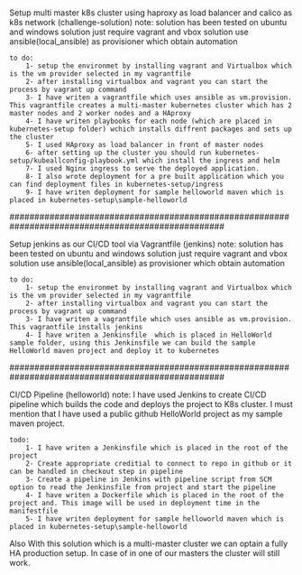 ###
Setup multi master k8s cluster using haproxy as load balancer and calico as k8s network (challenge-solution)
    note: solution has been tested on ubuntu and windows
          solution just require vagrant and vbox
          solution use ansible(local_ansible) as provisioner which obtain automation 

    to do:
        1- setup the environmet by installing vagrant and Virtualbox which is the vm provider selected in my vagrantfile
        2- after installing virtualbox and vagrant you can start the process by vagrant up command
        3- I have writen a vagrantfile which uses ansible as vm.provision. This vagrantfile creates a multi-master kubernetes cluster which has 2 master nodes and 2 worker nodes and a HAproxy
        4- I have writen playbooks for each node (which are placed in kubernetes-setup folder) wchich installs diffrent packages and sets up the cluster
        5- I used HAproxy as load balancer in front of master nodes
        6- after setting up the cluster you should run kubernetes-setup/kubeallconfig-playbook.yml which install the ingress and helm
        7- I used Nginx ingress to serve the deployed application. 
        8- I also wrote deployment for a pre built application which you can find deployment files in kubernetes-setup/ingress
        9- I have writen deployment for sample helloworld maven which is placed in kubernetes-setup\sample-helloworld

###################################################################################################

Setup jenkins as our CI/CD tool via Vagrantfile (jenkins)
    note: solution has been tested on ubuntu and windows
          solution just require vagrant and vbox
          solution use ansible(local_ansible) as provisioner which obtain automation

    to do: 
        1- setup the environmet by installing vagrant and Virtualbox which is the vm provider selected in my vagrantfile
        2- after installing virtualbox and vagrant you can start the process by vagrant up command
        3- I have writen a vagrantfile which uses ansible as vm.provision. This vagrantfile installs jenkins
        4- I have writen a Jenkinsfile  which is placed in HelloWorld sample folder, using this Jenkinsfile we can build the sample HelloWorld maven project and deploy it to kubernetes

###################################################################################################

CI/CD Pipeline (helloworld)
    note: I have used Jenkins to create CI/CD pipeline which builds the code and deploys the project to K8s cluster. I must mention that I have used a public github HelloWorld project as my sample maven project.

    todo:
        1- I have writen a Jenkinsfile which is placed in the root of the project
        2- Create appropriate creditial to connect to repo in github or it can be handled in checkout step in pipeline
        3- Create a pipeline in Jenkins with pipeline script from SCM option to read the Jenkinsfile from project and start the pipeline
        4- I have writen a Dockerfile which is placed in the root of the project and. This image will be used in deployment time in the manifestfile
        5- I have writen deployment for sample helloworld maven which is placed in kubernetes-setup\sample-helloworld


Also With this solution which is a multi-master cluster we can optain a fully HA production setup. In case of in one of our masters the cluster will still work.
